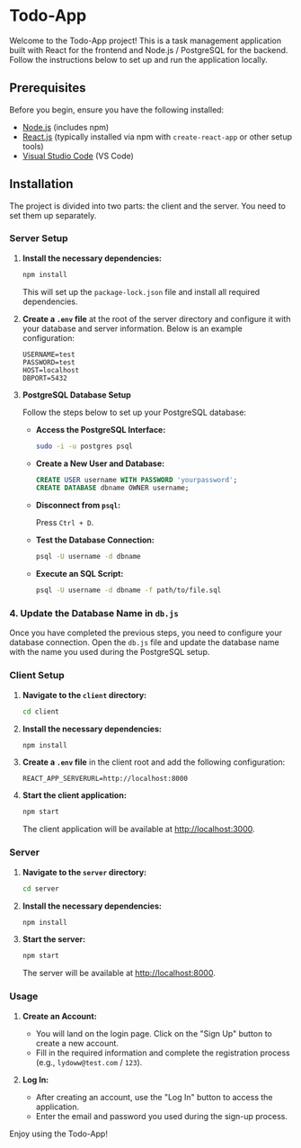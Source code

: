 # Todo-App

Welcome to the Todo-App project! This is a task management application built with React for the frontend and Node.js / PostgreSQL for the backend. Follow the instructions below to set up and run the application locally.

## Prerequisites

Before you begin, ensure you have the following installed:

- [Node.js](https://nodejs.org/) (includes npm)
- [React.js](https://reactjs.org/) (typically installed via npm with `create-react-app` or other setup tools)
- [Visual Studio Code](https://code.visualstudio.com/) (VS Code)

## Installation

The project is divided into two parts: the client and the server. You need to set them up separately.

### Server Setup

1. **Install the necessary dependencies:**

    ```bash
    npm install
    ```

    This will set up the `package-lock.json` file and install all required dependencies.

2. **Create a `.env` file** at the root of the server directory and configure it with your database and server information. Below is an example configuration:

    ```env
    USERNAME=test
    PASSWORD=test
    HOST=localhost
    DBPORT=5432
    ```

3. **PostgreSQL Database Setup**

   Follow the steps below to set up your PostgreSQL database:

   - **Access the PostgreSQL Interface:**

     ```bash
     sudo -i -u postgres psql
     ```

   - **Create a New User and Database:**

     ```sql
     CREATE USER username WITH PASSWORD 'yourpassword';
     CREATE DATABASE dbname OWNER username;
     ```

   - **Disconnect from `psql`:**

     Press `Ctrl + D`.

   - **Test the Database Connection:**

     ```bash
     psql -U username -d dbname
     ```

   - **Execute an SQL Script:**

     ```bash
     psql -U username -d dbname -f path/to/file.sql
     ```

### 4. Update the Database Name in `db.js`

Once you have completed the previous steps, you need to configure your database connection. Open the `db.js` file and update the database name with the name you used during the PostgreSQL setup.

### Client Setup

1. **Navigate to the `client` directory:**

    ```bash
    cd client
    ```

2. **Install the necessary dependencies:**

    ```bash
    npm install
    ```

3. **Create a `.env` file** in the client root and add the following configuration:

    ```env
    REACT_APP_SERVERURL=http://localhost:8000
    ```

4. **Start the client application:**

    ```bash
    npm start
    ```

    The client application will be available at [http://localhost:3000](http://localhost:3000).

### Server

1. **Navigate to the `server` directory:**

    ```bash
    cd server
    ```

2. **Install the necessary dependencies:**

    ```bash
    npm install
    ```

3. **Start the server:**

    ```bash
    npm start
    ```

    The server will be available at [http://localhost:8000](http://localhost:8000).

### Usage

1. **Create an Account:**

   - You will land on the login page. Click on the "Sign Up" button to create a new account.
   - Fill in the required information and complete the registration process (e.g., `lydoww@test.com` / `123`).

2. **Log In:**

   - After creating an account, use the "Log In" button to access the application.
   - Enter the email and password you used during the sign-up process.

Enjoy using the Todo-App!
